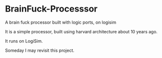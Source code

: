# BrainFuck-Processsor
A brain fuck processor built with logic ports, on logisim


It is a simple processor, built using harvard architecture about 10 years ago.

It runs on LogiSim.

Someday I may revisit this project.
